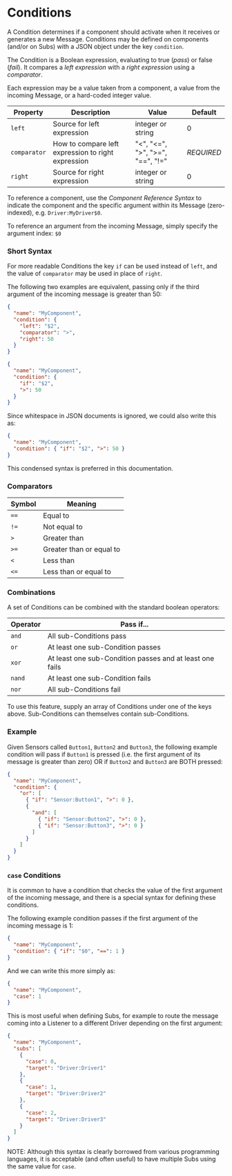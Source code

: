 # Conditions

A Condition determines if a component should activate when it receives or generates a new Message. Conditions may be
defined on components (and/or on Subs) with a JSON object under the key `condition`.

The Condition is a Boolean expression, evaluating to true (_pass_) or false (_fail_).  It compares a _left expression_
with a _right expression_ using a _comparator_.

Each expression may be a value taken from a component, a value from the incoming Message, or a hard-coded
integer value.

| Property     | Description                                        | Value                            | Default    |
|--------------|----------------------------------------------------|----------------------------------|------------|
| `left`       | Source for left expression                         | integer or string                | 0          |
| `comparator` | How to compare left expression to right expression | "<", "<=", ">", ">=", "==", "!=" | _REQUIRED_ |
| `right`      | Source for right expression                        | integer or string                | 0          |

To reference a component, use the _Component Reference Syntax_ to indicate the component and the specific argument
within its Message (zero-indexed), e.g. `Driver:MyDriver$0`.

To reference an argument from the incoming Message, simply specify the argument index: `$0`

### Short Syntax

For more readable Conditions the key `if` can be used instead of `left`, and the value of `comparator` may be used
in place of `right`.

The following two examples are equivalent, passing only if the third argument of the incoming message is greater than
50:

```json
{
  "name": "MyComponent",
  "condition": {
    "left": "$2",
    "comparator": ">",
    "right": 50
  }
}
```

```json
{
  "name": "MyComponent",
  "condition": {
    "if": "$2",
    ">": 50
  }
}
```

Since whitespace in JSON documents is ignored, we could also write this as:

```json
{
  "name": "MyComponent",
  "condition": { "if": "$2", ">": 50 }
}
```

This condensed syntax is preferred in this documentation.

### Comparators

| Symbol | Meaning                  |
|--------|--------------------------|
| `==`   | Equal to                 |
| `!=`   | Not equal to             |
| `>`    | Greater than             |
| `>=`   | Greater than or equal to |
| `<`    | Less than                |
| `<=`   | Less than or equal to    |

### Combinations

A set of Conditions can be combined with the standard boolean operators:

| Operator | Pass if...                                               |
|----------|----------------------------------------------------------|
| `and`    | All sub-Conditions pass                                  |
| `or`     | At least one sub-Condition passes                        |
| `xor`    | At least one sub-Condition passes and at least one fails |
| `nand`   | At least one sub-Condition fails                         |
| `nor`    | All sub-Conditions fail                                  |

To use this feature, supply an array of Conditions under one of the keys above. Sub-Conditions can themselves contain 
sub-Conditions.

### Example

Given Sensors called `Button1`, `Button2` and `Button3`, the following example condition will pass if `Button1` is pressed
(i.e. the first argument of its message is greater than zero) OR if `Button2` and `Button3` are BOTH pressed:

```json
{
  "name": "MyComponent",
  "condition": {
    "or": [
      { "if": "Sensor:Button1", ">": 0 },
      { 
        "and": [
          { "if": "Sensor:Button2", ">": 0 },
          { "if": "Sensor:Button3", ">": 0 }
        ]
      }
    ]
  }
}
```

### `case` Conditions

It is common to have a condition that checks the value of the first argument of the incoming message, and there is a
special syntax for defining these conditions.

The following example condition passes if the first argument of the incoming message is 1:

```json
{
  "name": "MyComponent",
  "condition": { "if": "$0", "==": 1 }
}
```

And we can write this more simply as:

```json
{
  "name": "MyComponent",
  "case": 1
}
```

This is most useful when defining Subs, for example to route the message coming into a Listener to a different
Driver depending on the first argument:

```json
{
  "name": "MyComponent",
  "subs": [
    {
      "case": 0,
      "target": "Driver:Driver1"
    },
    {
      "case": 1,
      "target": "Driver:Driver2"
    },
    {
      "case": 2,
      "target": "Driver:Driver3"
    }
  ]
}
```

NOTE: Although this syntax is clearly borrowed from various programming languages, it is acceptable (and often useful)
to have multiple Subs using the same value for `case`.







